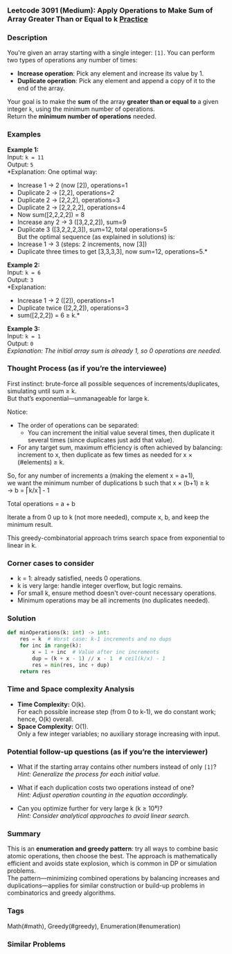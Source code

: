 ### Leetcode 3091 (Medium): Apply Operations to Make Sum of Array Greater Than or Equal to k [Practice](https://leetcode.com/problems/apply-operations-to-make-sum-of-array-greater-than-or-equal-to-k)

### Description  
You're given an array starting with a single integer: `[1]`. You can perform two types of operations any number of times:

- **Increase operation**: Pick any element and increase its value by 1.
- **Duplicate operation**: Pick any element and append a copy of it to the end of the array.

Your goal is to make the **sum** of the array **greater than or equal to** a given integer `k`, using the minimum number of operations.  
Return the **minimum number of operations** needed.

### Examples  

**Example 1:**  
Input: `k = 11`  
Output: `5`  
*Explanation: One optimal way:  
- Increase 1 → 2 (now [2]), operations=1  
- Duplicate 2 → [2,2], operations=2  
- Duplicate 2 → [2,2,2], operations=3  
- Duplicate 2 → [2,2,2,2], operations=4  
- Now sum([2,2,2,2]) = 8  
- Increase any 2 → 3 ([3,2,2,2]), sum=9  
- Duplicate 3 ([3,2,2,2,3]), sum=12, total operations=5  
But the optimal sequence (as explained in solutions) is:  
- Increase 1 → 3 (steps: 2 increments, now [3])  
- Duplicate three times to get [3,3,3,3], now sum=12, operations=5.*

**Example 2:**  
Input: `k = 6`  
Output: `3`  
*Explanation:  
- Increase 1 → 2 ([2]), operations=1  
- Duplicate twice ([2,2,2]), operations=3  
- sum([2,2,2]) = 6 ≥ k.*

**Example 3:**  
Input: `k = 1`  
Output: `0`  
*Explanation: The initial array sum is already 1, so 0 operations are needed.*

### Thought Process (as if you’re the interviewee)  
First instinct: brute-force all possible sequences of increments/duplicates, simulating until sum ≥ k.  
But that’s exponential—unmanageable for large k.

Notice:
- The order of operations can be separated:  
  - You can increment the initial value several times, then duplicate it several times (since duplicates just add that value).
- For any target sum, maximum efficiency is often achieved by balancing: increment to x, then duplicate as few times as needed for x × (#elements) ≥ k.

So, for any number of increments a (making the element x = a+1),  
we want the minimum number of duplications b such that x × (b+1) ≥ k  
→ b = ⎡k/x⎤ - 1

Total operations = a + b

Iterate a from 0 up to k (not more needed), compute x, b, and keep the minimum result.

This greedy-combinatorial approach trims search space from exponential to linear in k.

### Corner cases to consider  
- k = 1: already satisfied, needs 0 operations.
- k is very large: handle integer overflow, but logic remains.
- For small k, ensure method doesn't over-count necessary operations.
- Minimum operations may be all increments (no duplicates needed).

### Solution

```python
def minOperations(k: int) -> int:
    res = k  # Worst case: k-1 increments and no dups
    for inc in range(k):
        x = 1 + inc  # Value after inc increments
        dup = (k + x - 1) // x - 1  # ceil(k/x) - 1
        res = min(res, inc + dup)
    return res
```

### Time and Space complexity Analysis  

- **Time Complexity:** O(k).  
  For each possible increase step (from 0 to k-1), we do constant work; hence, O(k) overall.
- **Space Complexity:** O(1).  
  Only a few integer variables; no auxiliary storage increasing with input.

### Potential follow-up questions (as if you’re the interviewer)  

- What if the starting array contains other numbers instead of only `[1]`?  
  *Hint: Generalize the process for each initial value.*

- What if each duplication costs two operations instead of one?  
  *Hint: Adjust operation counting in the equation accordingly.*

- Can you optimize further for very large k (k ≥ 10⁸)?  
  *Hint: Consider analytical approaches to avoid linear search.*

### Summary
This is an **enumeration and greedy pattern**: try all ways to combine basic atomic operations, then choose the best. The approach is mathematically efficient and avoids state explosion, which is common in DP or simulation problems.  
The pattern—minimizing combined operations by balancing increases and duplications—applies for similar construction or build-up problems in combinatorics and greedy algorithms.

### Tags
Math(#math), Greedy(#greedy), Enumeration(#enumeration)

### Similar Problems
